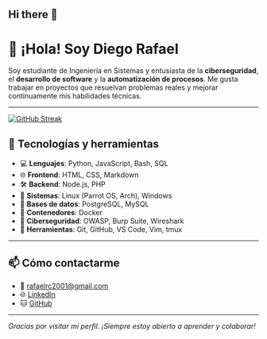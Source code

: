 ## Hi there 👋

# 👋 ¡Hola! Soy Diego Rafael 

Soy estudiante de Ingeniería en Sistemas y entusiasta de la **ciberseguridad**, el **desarrollo de software** y la **automatización de procesos**. Me gusta trabajar en proyectos que resuelvan problemas reales y mejorar continuamente mis habilidades técnicas.

---
[![GitHub Streak](https://streak-stats.demolab.com?user=rafaelrc&theme=tokyonight&short_numbers=true&hide_current_streak=true&hide_longest_streak=true)](https://git.io/streak-stats)

## 🚀 Tecnologías y herramientas

- 💻 **Lenguajes**: Python, JavaScript, Bash, SQL
- 🌐 **Frontend**: HTML, CSS, Markdown
- 🛠️ **Backend**: Node.js, PHP
- 🐧 **Sistemas**: Linux (Parrot OS, Arch), Windows
- 🐘 **Bases de datos**: PostgreSQL, MySQL
- 🐳 **Contenedores**: Docker
- 🔐 **Ciberseguridad**: OWASP, Burp Suite, Wireshark
- 🔧 **Herramientas**: Git, GitHub, VS Code, Vim, tmux

---


## 📫 Cómo contactarme

- 📧 rafaelrc2001@gmail.com
- 🌐 [LinkedIn](www.linkedin.com/in/diego-rafael-ramirez-contreras-222719227)
- 🐱 [GitHub](https://github.com/rafaelrc2001)

---


_Gracias por visitar mi perfil. ¡Siempre estoy abierto a aprender y colaborar!_


